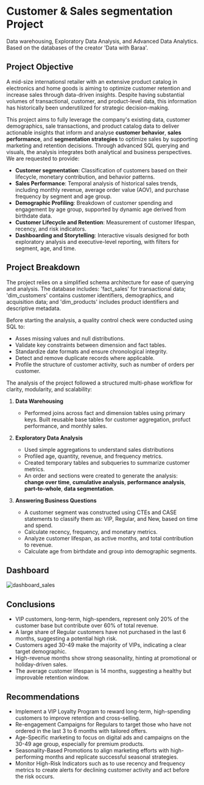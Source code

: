 # Customer & Sales segmentation Project
Data warehousing, Exploratory Data Analysis, and Advanced Data Analytics. Based on the databases of the creator 'Data with Baraa'.


## Project Objective

A mid-size internationsl retailer with an extensive product catalog in electronics and home goods is aiming to optimize customer retention and increase sales through data-driven insights. Despite having substantial volumes of transactional, customer, and product-level data, this information has historically been underutilized for strategic decision-making.

This project aims to fully leverage the company's existing data, customer demographics, sale transactions, and product catalog data to deliver actionable insights that inform and analyse **customer behavior**, **sales performance**, and **segmentation strategies** to optimize sales by supporting marketing and retention decisions. Through advanced SQL querying and visuals, the analysis integrates both analytical and business perspectives. We are requested to provide:

- **Customer segmentation**: Classification of customers based on their lifecycle, monetary contribution, and behavior patterns.
- **Sales Performance**: Temporal analysis of historical sales trends, including monthly revenue, average order value (AOV), and purchase frequency by segment and age group.
- **Demographic Profiling**: Breakdown of customer spending and engagement by age group, supported by dynamic age derived from birthdate data.
- **Customer Lifecycle and Retention**: Measurement of customer lifespan, recency, and risk indicators.
- **Dashboarding and Storytelling**: Interactive visuals designed for both exploratory analysis and executive-level reporting, with filters for segment, age, and time.

## Project Breakdown
The project relies on a simplified schema architecture for ease of querying and analysis. The database includes: 'fact_sales' for transactional data; 'dim_customers' contains customer identifiers, demographics, and acquisition data; and 'dim_products' includes product identifiers and descriptive metadata.


Before starting the analysis, a quality control check were conducted using SQL to:
- Asses missing values and null distributions.
- Validate key constraints between dimension and fact tables.
- Standardize date formats and ensure chronological integrity.
- Detect and remove duplicate records where applicable.
- Profile the structure of customer activity, such as number of orders per customer.

The analysis of the project followed a structured multi-phase workflow for clarity, modularity, and scalability:

1. **Data Warehousing**
   - Performed joins across fact and dimension tables using primary keys.
   Built reusable base tables for customer aggregation, profuct performance, and monthly sales.

2. **Exploratory Data Analysis**
   - Used simple aggregations to understand sales distributions
   - Profiled age, quantity, revenue, and frequency metrics.
   - Created temporary tables and subqueries to summarize customer metrics.
   - An order and sections were created to generate the analysis: **change over time**, **cumulative analysis**, **performance analysis**, **part-to-whole**, **data segmentation**.
     
3. **Answering Business Questions** 
   - A customer segment was constructed using CTEs and CASE statements to classify them as: VIP, Regular, and New, based on time and spend.
   - Calculate recency, frequency, and monetary metrics.
   - Analyze customer lifespan, as active months, and total contribution to revenue.
   - Calculate age from birthdate and group into demographic segments.

## Dashboard
![dashboard_sales](https://github.com/user-attachments/assets/8c2c4210-b8c5-4ca8-8834-879f0e2720e0)


## Conclusions
- VIP customers, long-term, high-spenders, represent only 20% of the customer base but contribute over 60% of total revenue.
- A large share of Regular customers have not purchased in the last 6 months, suggesting a potential high risk.
- Customers aged 30-49 make the majority of VIPs, indicating a clear target demographic.
- High-revenue months show strong seasonality, hinting at promotional or holiday-driven sales.
- The average customer lifespan is 14 months, suggesting a healthy but improvable retention window.

## Recommendations
- Implement a VIP Loyalty Program to reward long-term, high-spending customers to improve retention and cross-selling.
- Re-engagement Campaigns for Regulars to target those who have not ordered in the last 3 to 6 months with tailored offers.
- Age-Specific marketing to focus on digital ads and campaigns on the 30-49 age group, especially for premium products.
- Seasonality-Based Promotions to align marketing efforts with high-performing months and replicate successful seasonal strategies.
- Monitor High-Risk Indicators such as to use recency and frequency metrics to create alerts for declining customer activity and act before the risk occurs.
   
